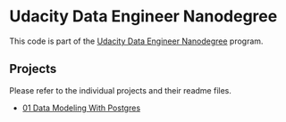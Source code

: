 # Udacity Data Engineer Nanodegree

This code is part of the [Udacity Data Engineer Nanodegree](https://www.udacity.com/course/data-engineer-nanodegree--nd027) program.

## Projects

Please refer to the individual projects and their readme files.

- [01 Data Modeling With Postgres](./01-data-modeling-with-postgres)


